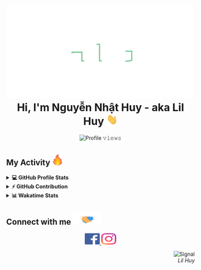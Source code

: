 <!-- Header -->
<h1 align="center">
  <img src="./images/logo.svg" width="500">
  <br>
  Hi, I'm Nguyễn Nhật Huy - aka Lil Huy <img src="./images/hi.gif" width="30px" height="30px">
</h1>

<!-- Counter -->
<p align="center">
  <img alt="Profile 𝚟𝚒𝚎𝚠𝚜" height="20px" src="https://hits.seeyoufarm.com/api/count/incr/badge.svg?url=https://github.com/oHTGo&count_bg=%23579E91&title_bg=%23555555&icon=&icon_color=%23E7E7E7&title=Views&edge_flat=false">
</p>

<!-- My Activity -->
<h2>My Activity <img src="./images/github-stats.gif" height="35px"></h2>
<details> 
  <summary><b>💻 GitHub Profile Stats</b></summary>
  <br>
  <p align="center">
    <img alt="Mosted used languages" src="https://github-readme-stats.vercel.app/api/top-langs/?username=oHTGo&layout=compact&theme=dark" height="192px"/>
    <br>
	  <img src="https://github-readme-stats.vercel.app/api?username=oHTGo&show_icons=true&icon_color=ffffff&theme=dark" alt="oHTGo's Github Stats" height="192px"/>
    <br>
    <b>Note:</b> Top languages is only a metric of the languages my public code consists of and doesn't reflect experience or skill level.
  </p>
</details>
<details>
  <summary><b>⚡ GitHub Contribution</b></summary>
  <br>
  <p><img alt="oHTGo's GitHub Contribution" src="https://github.com/oHTGo/oHTGo/blob/snake/snake.svg"/></p>
  <br>
</details>
<details> 
  <summary><b>📊 Wakatime Stats</b></summary>
  <br>
  
<!--START_SECTION:waka-->
**I'm a Night 🦉** 

```text
🌞 Morning    55 commits     ███░░░░░░░░░░░░░░░░░░░░░░   14.4% 
🌆 Daytime    131 commits    ████████░░░░░░░░░░░░░░░░░   34.29% 
🌃 Evening    161 commits    ██████████░░░░░░░░░░░░░░░   42.15% 
🌙 Night      35 commits     ██░░░░░░░░░░░░░░░░░░░░░░░   9.16%

```
📅 **I'm Most Productive on Tuesday** 

```text
Monday       63 commits     ████░░░░░░░░░░░░░░░░░░░░░   16.49% 
Tuesday      71 commits     ████░░░░░░░░░░░░░░░░░░░░░   18.59% 
Wednesday    54 commits     ███░░░░░░░░░░░░░░░░░░░░░░   14.14% 
Thursday     30 commits     ██░░░░░░░░░░░░░░░░░░░░░░░   7.85% 
Friday       38 commits     ██░░░░░░░░░░░░░░░░░░░░░░░   9.95% 
Saturday     55 commits     ███░░░░░░░░░░░░░░░░░░░░░░   14.4% 
Sunday       71 commits     ████░░░░░░░░░░░░░░░░░░░░░   18.59%

```


📊 **This Week I Spent My Time On** 

```text
⌚︎ Time Zone: Asia/Ho_Chi_Minh

💬 Programming Languages: 
Java                     14 hrs 58 mins      █████████████░░░░░░░░░░░░   51.5% 
JavaScript               4 hrs 51 mins       ████░░░░░░░░░░░░░░░░░░░░░   16.69% 
HTML                     2 hrs 14 mins       ██░░░░░░░░░░░░░░░░░░░░░░░   7.71% 
Markdown                 1 hr 42 mins        █░░░░░░░░░░░░░░░░░░░░░░░░   5.85% 
YAML                     1 hr 27 mins        █░░░░░░░░░░░░░░░░░░░░░░░░   5.0%

🔥 Editors: 
VS Code                  29 hrs 4 mins       █████████████████████████   100.0%

```


<!--END_SECTION:waka-->
</details>

<!-- Connection -->
<h2> Connect with me <img src="./images/handshake.gif" height="35px"></h2>
<p align="center">
  <a href="https://facebook.com/nguyennhathuy.orit" target="_blank">
    <code><img src="./images/facebook.svg" alt="nguyennhathuy.orit" height="30" width="40"/></code>
  </a>
  <a href="https://instagram.com/_.lil.huy._" target="_blank">
    <code><img src="./images/instagram.svg" alt="_.lil.huy._" height="30" width="40"/></code>
  </a>
</p>

<!-- Signal -->
<p align="right">
  <img alt="Signal" height="25px" src="https://media.giphy.com/media/hlRzt8TxCNVcEZBt9w/giphy.gif">
  <br>
  <em>Lil Huy</em>
</p>
